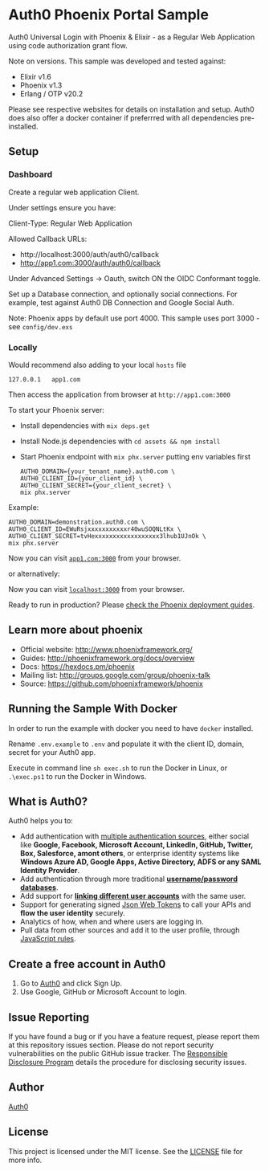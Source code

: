 # Auth0 Phoenix Portal Sample

 Auth0 Universal Login with Phoenix & Elixir - as a Regular Web Application using code authorization grant flow.

 Note on versions. This sample was developed and tested against:

 - Elixir v1.6
 - Phoenix v1.3
 - Erlang / OTP v20.2

Please see respective websites for details on installation and setup.
Auth0 does also offer a docker container if preferrred with all dependencies pre-installed. 

## Setup

### Dashboard

Create a regular web application Client.

Under settings ensure you have:

Client-Type: Regular Web Application 

Allowed Callback URLs:
 - http://localhost:3000/auth/auth0/callback
 - http://app1.com:3000/auth/auth0/callback

Under Advanced Settings -> Oauth, switch ON the OIDC Conformant toggle.

Set up a Database connection, and optionally social connections.
For example, test against Auth0 DB Connection and Google Social Auth.

Note: Phoenix apps by default use port 4000.
This sample uses port 3000 - see `config/dev.exs`

### Locally

Would recommend also adding to your local `hosts` file 

```
127.0.0.1	app1.com
```

Then access the application from browser at `http://app1.com:3000`

To start your Phoenix server:

  * Install dependencies with `mix deps.get`
  * Install Node.js dependencies with `cd assets && npm install`
  * Start Phoenix endpoint with `mix phx.server` putting env variables first
    
    ```
    AUTH0_DOMAIN={your_tenant_name}.auth0.com \
    AUTH0_CLIENT_ID={your_client_id} \
    AUTH0_CLIENT_SECRET={your_client_secret} \
    mix phx.server
    ```

  Example:

    AUTH0_DOMAIN=demonstration.auth0.com \
    AUTH0_CLIENT_ID=EWuRsjxxxxxxxxxxxr40wuSOQNLtKx \
    AUTH0_CLIENT_SECRET=tvHexxxxxxxxxxxxxxxxxx3lhub1UJnOk \
    mix phx.server

Now you can visit [`app1.com:3000`](http://app1.com:3000) from your browser.

or alternatively:

Now you can visit [`localhost:3000`](http://localhost:3000) from your browser.

Ready to run in production? Please [check the Phoenix deployment guides](http://www.phoenixframework.org/docs/deployment).

## Learn more about phoenix

  * Official website: http://www.phoenixframework.org/
  * Guides: http://phoenixframework.org/docs/overview
  * Docs: https://hexdocs.pm/phoenix
  * Mailing list: http://groups.google.com/group/phoenix-talk
  * Source: https://github.com/phoenixframework/phoenix


## Running the Sample With Docker

In order to run the example with docker you need to have `docker` installed.

Rename `.env.example` to `.env` and populate it with the client ID, domain, secret for your Auth0 app.

Execute in command line `sh exec.sh` to run the Docker in Linux, or `.\exec.ps1` to run the Docker in Windows.

## What is Auth0?

Auth0 helps you to:

* Add authentication with [multiple authentication sources](https://docs.auth0.com/identityproviders), either social like **Google, Facebook, Microsoft Account, LinkedIn, GitHub, Twitter, Box, Salesforce, amont others**, or enterprise identity systems like **Windows Azure AD, Google Apps, Active Directory, ADFS or any SAML Identity Provider**.
* Add authentication through more traditional **[username/password databases](https://docs.auth0.com/mysql-connection-tutorial)**.
* Add support for **[linking different user accounts](https://docs.auth0.com/link-accounts)** with the same user.
* Support for generating signed [Json Web Tokens](https://docs.auth0.com/jwt) to call your APIs and **flow the user identity** securely.
* Analytics of how, when and where users are logging in.
* Pull data from other sources and add it to the user profile, through [JavaScript rules](https://docs.auth0.com/rules).

## Create a free account in Auth0

1. Go to [Auth0](https://auth0.com) and click Sign Up.
2. Use Google, GitHub or Microsoft Account to login.

## Issue Reporting

If you have found a bug or if you have a feature request, please report them at this repository issues section. Please do not report security vulnerabilities on the public GitHub issue tracker. The [Responsible Disclosure Program](https://auth0.com/whitehat) details the procedure for disclosing security issues.

## Author

[Auth0](https://auth0.com)

## License

This project is licensed under the MIT license. See the [LICENSE](LICENSE) file for more info.

